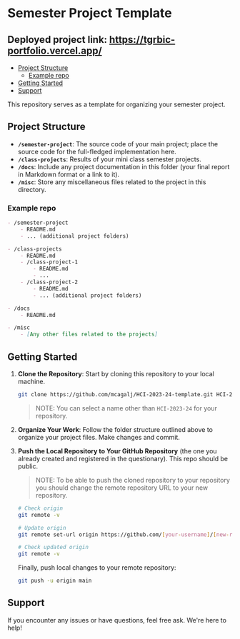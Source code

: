 ﻿# Semester Project Template <!-- omit in toc -->
## Deployed project link: https://tgrbic-portfolio.vercel.app/
- [Project Structure](#project-structure)
  - [Example repo](#example-repo)
- [Getting Started](#getting-started)
- [Support](#support)


This repository serves as a template for organizing your semester project.

## Project Structure

- **`/semester-project`**: The source code of your main project; place the source code for the full-fledged implementation here.
- **`/class-projects`**: Results of your mini class semester projects.
- **`/docs`**: Include any project documentation in this folder (your final report in Markdown format or a link to it).
- **`/misc`**: Store any miscellaneous files related to the project in this directory.

### Example repo

```markdown
- /semester-project
    - README.md
    - ... (additional project folders)

- /class-projects
    - README.md
    - /class-project-1
        - README.md
        - ...
    - /class-project-2
        - README.md
        - ... (additional project folders)

- /docs
    - README.md

- /misc
    - [Any other files related to the projects]
```

## Getting Started

1. **Clone the Repository**: Start by cloning this repository to your local machine.

    ```bash
    git clone https://github.com/mcagalj/HCI-2023-24-template.git HCI-2023-24
    ```

    > NOTE: You can select a name other than `HCI-2023-24` for your repository.

2. **Organize Your Work**: Follow the folder structure outlined above to organize your project files. Make changes and commit.

3. **Push the Local Repository to Your GitHub Repository** (the one you already created and registered in the questionary). This repo should be public.

    > NOTE: To be able to push the cloned repository to your repository you should change the remote repository URL to your new repository.

    ```bash
    # Check origin
    git remote -v

    # Update origin
    git remote set-url origin https://github.com/[your-username]/[new-repository-name].git

    # Check updated origin
    git remote -v
    ```

    Finally, push local changes to your remote repository:

    ```bash
    git push -u origin main
    ```




## Support

If you encounter any issues or have questions, feel free ask. We're here to help!
